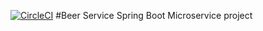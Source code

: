 [![CircleCI](https://circleci.com/gh/alwinthomas15/mssc-beer-service/tree/master.svg?style=svg)](https://circleci.com/gh/alwinthomas15/mssc-beer-service/tree/master)
#Beer Service
Spring Boot Microservice project

